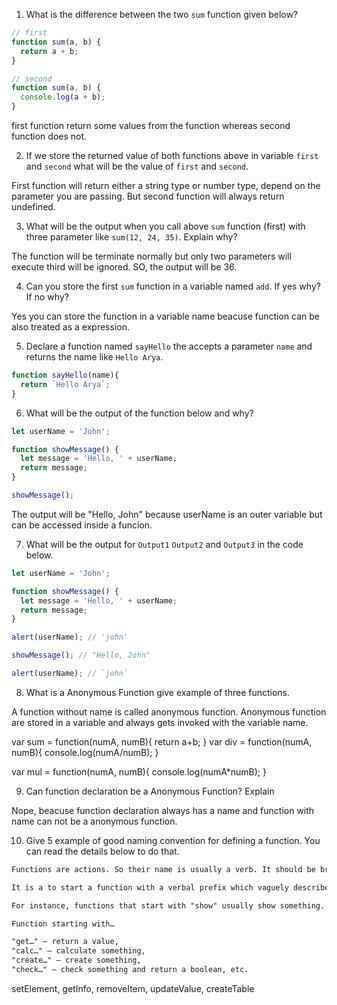 1. What is the difference between the two `sum` function given below?

```js
// first
function sum(a, b) {
  return a + b;
}

// second
function sum(a, b) {
  console.log(a + b);
}
```
first function return some values from the function whereas second function does not.

2. If we store the returned value of both functions above in variable `first` and `second` what will be the value of `first` and `second`.

First function will return either a string type or number type, depend on the parameter you are passing. But second function will always return undefined.

3. What will be the output when you call above `sum` function (first) with three parameter like `sum(12, 24, 35)`. Explain why?

The function will be terminate normally but only two parameters will execute third will be ignored. SO, the output will be 36.

4. Can you store the first `sum` function in a variable named `add`. If yes why? If no why?

Yes you can store the function in a variable name beacuse function can be also treated as a expression.

5. Declare a function named `sayHello` the accepts a parameter `name` and returns the name like `Hello Arya`.
```js
function sayHello(name){
  return `Hello Arya`;
}
```

6. What will be the output of the function below and why?

```js
let userName = 'John';

function showMessage() {
  let message = 'Hello, ' + userName;
  return message;
}

showMessage();
```
The output will be "Hello, John" because userName is an outer variable but can be accessed inside a funcion.

7. What will be the output for `Output1` `Output2` and `Output3` in the code below.

```js
let userName = 'John';

function showMessage() {
  let message = 'Hello, ' + userName;
  return message;
}

alert(userName); // 'john'

showMessage(); // "Hello, John"

alert(userName); // `john`
```

8. What is a Anonymous Function give example of three functions.

A function without name is called anonymous function. Anonymous function are stored in a variable and always gets invoked with the variable name.

var sum = function(numA, numB){
  return a+b;
}
var div = function(numA, numB){
  console.log(numA/numB);
}

var mul = function(numA, numB){
  console.log(numA*numB);
}

9. Can function declaration be a Anonymous Function? Explain

Nope, beacuse function declaration always has a name and function with name can not be a anonymous function.

10. Give 5 example of good naming convention for defining a function. You can read the details below to do that.

```md
Functions are actions. So their name is usually a verb. It should be brief, as accurate as possible and describe what the function does, so that someone reading the code gets an indication of what the function does.

It is a to start a function with a verbal prefix which vaguely describes the action. There must be an agreement within the team on the meaning of the prefixes.

For instance, functions that start with "show" usually show something.

Function starting with…

"get…" – return a value,
"calc…" – calculate something,
"create…" – create something,
"check…" – check something and return a boolean, etc.
```
setElement, getInfo,  removeItem, updateValue, createTable